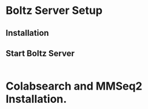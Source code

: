 
# Boltz Server Setup 

## Installation 


## Start Boltz Server

```./start_boltz2_server.sh
```

# Colabsearch and MMSeq2 Installation. 

